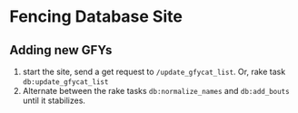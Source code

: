 # Fencing Database Site

## Adding new GFYs

1. start the site, send a get request to `/update_gfycat_list`.  Or, rake task `db:update_gfycat_list`
2. Alternate between the rake tasks `db:normalize_names` and `db:add_bouts` until it stabilizes.
